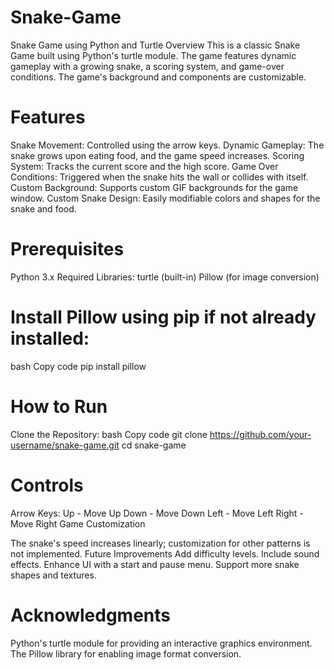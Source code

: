 # Snake-Game
Snake Game using Python and Turtle
Overview
This is a classic Snake Game built using Python's turtle module. The game features dynamic gameplay with a growing snake, a scoring system, and game-over conditions. The game's background and components are customizable.

# Features
Snake Movement: Controlled using the arrow keys.
Dynamic Gameplay: The snake grows upon eating food, and the game speed increases.
Scoring System: Tracks the current score and the high score.
Game Over Conditions: Triggered when the snake hits the wall or collides with itself.
Custom Background: Supports custom GIF backgrounds for the game window.
Custom Snake Design: Easily modifiable colors and shapes for the snake and food.

# Prerequisites
Python 3.x
Required Libraries:
turtle (built-in)
Pillow (for image conversion)

# Install Pillow using pip if not already installed:
bash
Copy code
pip install pillow

# How to Run
Clone the Repository:
bash
Copy code
git clone https://github.com/your-username/snake-game.git
cd snake-game

# Controls
Arrow Keys:
Up - Move Up
Down - Move Down
Left - Move Left
Right - Move Right
Game Customization

The snake's speed increases linearly; customization for other patterns is not implemented.
Future Improvements
Add difficulty levels.
Include sound effects.
Enhance UI with a start and pause menu.
Support more snake shapes and textures.

# Acknowledgments
Python's turtle module for providing an interactive graphics environment.
The Pillow library for enabling image format conversion.
